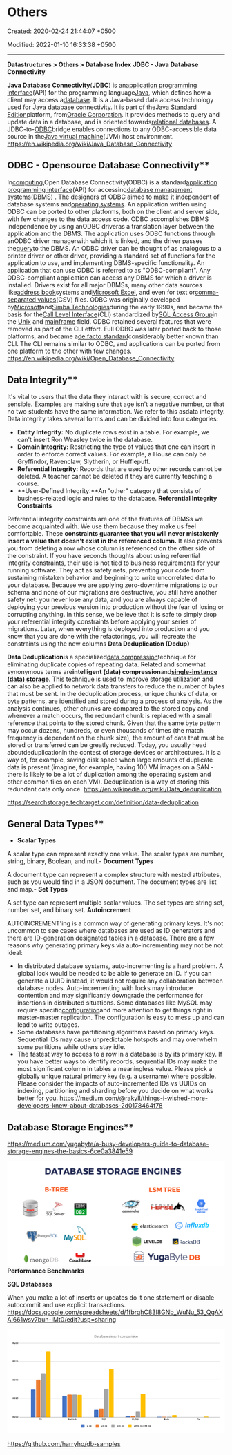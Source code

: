 # Others

Created: 2020-02-24 21:44:07 +0500

Modified: 2022-01-10 16:33:38 +0500

---

**Datastructures > Others > Database Index**
**JDBC - Java Database Connectivity**

**Java Database Connectivity**(**JDBC**) is an[application programming interface](https://en.wikipedia.org/wiki/Application_programming_interface)(API) for the programming language[Java](https://en.wikipedia.org/wiki/Java_(programming_language)), which defines how a client may access a[database](https://en.wikipedia.org/wiki/Database). It is a Java-based data access technology used for Java database connectivity. It is part of the[Java Standard Edition](https://en.wikipedia.org/wiki/Java_Standard_Edition)platform, from[Oracle Corporation](https://en.wikipedia.org/wiki/Oracle_Corporation). It provides methods to query and update data in a database, and is oriented towards[relational databases](https://en.wikipedia.org/wiki/Relational_database). A JDBC-to-[ODBC](https://en.wikipedia.org/wiki/ODBC)bridge enables connections to any ODBC-accessible data source in the[Java virtual machine](https://en.wikipedia.org/wiki/Java_virtual_machine)(JVM) host environment.
<https://en.wikipedia.org/wiki/Java_Database_Connectivity>

## ODBC - Opensource Database Connectivity**

In[computing](https://en.wikipedia.org/wiki/Computing),Open Database Connectivity(ODBC) is a standard[application programming interface](https://en.wikipedia.org/wiki/Application_programming_interface)(API) for accessing[database management systems](https://en.wikipedia.org/wiki/Database_management_system)(DBMS) . The designers of ODBC aimed to make it independent of database systems and[operating systems](https://en.wikipedia.org/wiki/Operating_system). An application written using ODBC can be ported to other platforms, both on the client and server side, with few changes to the data access code.
ODBC accomplishes DBMS independence by using anODBC driveras a translation layer between the application and the DBMS. The application uses ODBC functions through anODBC driver managerwith which it is linked, and the driver passes the[query](https://en.wikipedia.org/wiki/Query_language)to the DBMS. An ODBC driver can be thought of as analogous to a printer driver or other driver, providing a standard set of functions for the application to use, and implementing DBMS-specific functionality. An application that can use ODBC is referred to as "ODBC-compliant". Any ODBC-compliant application can access any DBMS for which a driver is installed. Drivers exist for all major DBMSs, many other data sources like[address book](https://en.wikipedia.org/wiki/Address_book)systems and[Microsoft Excel](https://en.wikipedia.org/wiki/Microsoft_Excel), and even for text or[comma-separated values](https://en.wikipedia.org/wiki/Comma-separated_values)(CSV) files.
ODBC was originally developed by[Microsoft](https://en.wikipedia.org/wiki/Microsoft)and[Simba Technologies](https://en.wikipedia.org/wiki/Simba_Technologies)during the early 1990s, and became the basis for the[Call Level Interface](https://en.wikipedia.org/wiki/Call_Level_Interface)(CLI) standardized by[SQL Access Group](https://en.wikipedia.org/wiki/SQL_Access_Group)in the [Unix](https://en.wikipedia.org/wiki/Unix) and [mainframe](https://en.wikipedia.org/wiki/Mainframe_computer) field. ODBC retained several features that were removed as part of the CLI effort. Full ODBC was later ported back to those platforms, and became a[de facto standard](https://en.wikipedia.org/wiki/De_facto_standard)considerably better known than CLI. The CLI remains similar to ODBC, and applications can be ported from one platform to the other with few changes.
<https://en.wikipedia.org/wiki/Open_Database_Connectivity>

## Data Integrity**

It's vital to users that the data they interact with is secure, correct and sensible. Examples are making sure that age isn't a negative number, or that no two students have the same information. We refer to this asdata integrity.
Data integrity takes several forms and can be divided into four categories:
-   **Entity Integrity:** No duplicate rows exist in a table. For example, we can't insert Ron Weasley twice in the database.
-   **Domain Integrity:** Restricting the type of values that one can insert in order to enforce correct values. For example, a House can only be Gryffindor, Ravenclaw, Slytherin, or Hufflepuff.
-   **Referential Integrity:** Records that are used by other records cannot be deleted. A teacher cannot be deleted if they are currently teaching a course.
-   **User-Defined Integrity:**An "other" category that consists of business-related logic and rules to the database.
**Referential Integrity Constraints**

Referential integrity constraints are one of the features of DBMSs we become acquainted with. We use them because they make us feel comfortable. These **constraints guarantee that you will never mistakenly insert a value that doesn't exist in the referenced column.** It also prevents you from deleting a row whose column is referenced on the other side of the constraint.
If you have seconds thoughts about using referential integrity constraints, their use is not tied to business requirements for your running software. They act as safety nets, preventing your code from sustaining mistaken behavior and beginning to write uncorrelated data to your database. Because we are applying zero-downtime migrations to our schema and none of our migrations are destructive, you still have another safety net: you never lose any data, and you are always capable of deploying your previous version into production without the fear of losing or corrupting anything. In this sense, we believe that it is safe to simply drop your referential integrity constraints before applying your series of migrations. Later, when everything is deployed into production and you know that you are done with the refactorings, you will recreate the constraints using the new columns
**Data Deduplication (Dedup)**

**Data Deduplication**is a specialized[data compression](https://en.wikipedia.org/wiki/Data_compression)technique for eliminating duplicate copies of repeating data. Related and somewhat synonymous terms are**intelligent (data) compression**and[**single-instance (data) storage**](https://en.wikipedia.org/wiki/Single-instance_storage). This technique is used to improve storage utilization and can also be applied to network data transfers to reduce the number of bytes that must be sent. In the deduplication process, unique chunks of data, or byte patterns, are identified and stored during a process of analysis. As the analysis continues, other chunks are compared to the stored copy and whenever a match occurs, the redundant chunk is replaced with a small reference that points to the stored chunk. Given that the same byte pattern may occur dozens, hundreds, or even thousands of times (the match frequency is dependent on the chunk size), the amount of data that must be stored or transferred can be greatly reduced.
Today, you usually head aboutdeduplicationin the contest of storage devices or architectures. It is a way of, for example, saving disk space when large amounts of duplicate data is present (imagine, for example, having 100 VM images on a SAN - there is likely to be a lot of duplication among the operating system and other common files on each VM).
Deduplication is a way of storing this redundant data only once.
<https://en.wikipedia.org/wiki/Data_deduplication>

<https://searchstorage.techtarget.com/definition/data-deduplication>

## General Data Types**
-   **Scalar Types**

A scalar type can represent exactly one value. The scalar types are number, string, binary, Boolean, and null.-   **Document Types**

A document type can represent a complex structure with nested attributes, such as you would find in a JSON document. The document types are list and map.-   **Set Types**

A set type can represent multiple scalar values. The set types are string set, number set, and binary set.
**Autoincrement**

AUTOINCREMENT'ing is a common way of generating primary keys. It's not uncommon to see cases where databases are used as ID generators and there are ID-generation designated tables in a database.
There are a few reasons why generating primary keys via auto-incrementing may not be not ideal:
-   In distributed database systems, auto-incrementing is a hard problem. A global lock would be needed to be able to generate an ID. If you can generate a UUID instead, it would not require any collaboration between database nodes. Auto-incrementing with locks may introduce contention and may significantly downgrade the performance for insertions in distributed situations. Some databases like MySQL may require specific[configuration](https://www.percona.com/blog/2011/01/12/conflict-avoidance-with-auto_increment_incremen-and-auto_increment_offset/)and more attention to get things right in master-master replication. The configuration is easy to mess up and can lead to write outages.
-   Some databases have partitioning algorithms based on primary keys. Sequential IDs may cause unpredictable hotspots and may overwhelm some partitions while others stay idle.
-   The fastest way to access to a row in a database is by its primary key. If you have better ways to identify records, sequential IDs may make the most significant column in tables a meaningless value. Please pick a globally unique natural primary key (e.g. a username) where possible.
Please consider the impacts of auto-incremented IDs vs UUIDs on indexing, partitioning and sharding before you decide on what works better for you.
<https://medium.com/@rakyll/things-i-wished-more-developers-knew-about-databases-2d0178464f78>

## Database Storage Engines**

<https://medium.com/yugabyte/a-busy-developers-guide-to-database-storage-engines-the-basics-6ce0a3841e59>

![DATABASE STORAGE ENGINES B-TREE Server DB2 LSM TREE HBRSE cassandra O Google Cloud Bigtable O influxdb elasticsearch O LEVELDB DB mongo MySQL. Couchbase z RocksDB Byte DB ](media/Others-image1.png)
**Performance Benchmarks**

**SQL Databases**

When you make a lot of inserts or updates do it one statement or disable autocommit and use explicit transactions.
<https://docs.google.com/spreadsheets/d/1fbrqhC83l8GNb_WuNu_53_QgAXAi661wsv7bun-IMt0/edit?usp=sharing>

![0.100 0075 0050 0025 Red,hift Databases insert comparision 10 100 ](media/Others-image2.png)

<https://github.com/harryho/db-samples>